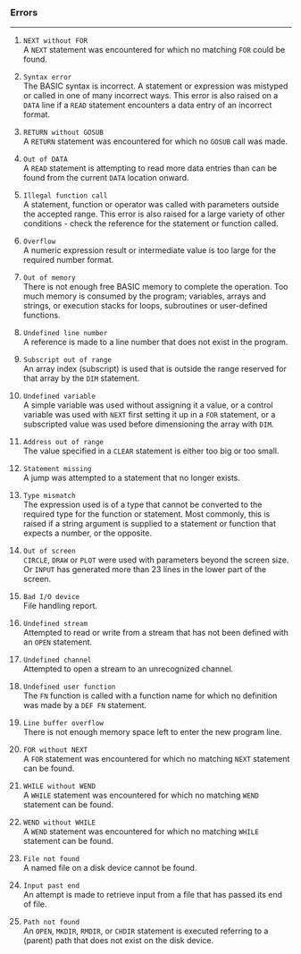 ### Errors
***
 1. `NEXT without FOR`  
    A `NEXT` statement was encountered for which no matching `FOR` could be found.

 2. `Syntax error`  
    The BASIC syntax is incorrect. A statement or expression was mistyped or
    called in one of many incorrect ways. This error is also raised on a `DATA`
    line if a `READ` statement encounters a data entry of an incorrect format.

 3. `RETURN without GOSUB`  
    A `RETURN` statement was encountered for which no `GOSUB` call was made.

 4. `Out of DATA`  
    A `READ` statement is attempting to read more data entries than can be found
    from the current `DATA` location onward.

 5. `Illegal function call`  
    A statement, function or operator was called with parameters outside the
    accepted range. This error is also raised for a large variety of other
    conditions - check the reference for the statement or function called.

 6. `Overflow`  
    A numeric expression result or intermediate value is too large for the
    required number format.

 7. `Out of memory`  
    There is not enough free BASIC memory to complete the operation. Too much
    memory is consumed by the program; variables, arrays and strings, or
    execution stacks for loops, subroutines or user-defined functions.

 8. `Undefined line number`  
    A reference is made to a line number that does not exist in the program.

 9. `Subscript out of range`  
    An array index (subscript) is used that is outside the range reserved for
    that array by the `DIM` statement.

10. `Undefined variable`  
    A simple variable was used without assigning it a value, or a control
    variable was used with `NEXT`  first setting it up in a `FOR` statement, or a
    subscripted value was used before dimensioning the array with `DIM`.



11. `Address out of range`  
    The value specified in a `CLEAR` statement is either too big or too small.

12. `Statement missing`  
    A jump was attempted to a statement that no longer exists.

13. `Type mismatch`  
    The expression used is of a type that cannot be converted to the required
    type for the function or statement. Most commonly, this is raised if a
    string argument is supplied to a statement or function that expects a
    number, or the opposite.

14. `Out of screen`  
    `CIRCLE`, `DRAW` or `PLOT` were used with parameters beyond the screen size. Or
    `INPUT` has generated more than 23 lines in the lower part of the screen.

15. `Bad I/O device`  
    File handling report.

16. `Undefined stream`  
    Attempted to read or write from a stream that has not been defined with an
    `OPEN` statement.

17. `Undefined channel`  
    Attempted to open a stream to an unrecognized channel.

18. `Undefined user function`  
    The `FN` function is called with a function name for which no definition was
    made by a `DEF FN` statement.

19. `Line buffer overflow`  
    There is not enough memory space left to enter the new program line.

20. `FOR without NEXT`  
    A `FOR` statement was encountered for which no matching `NEXT` statement can be
    found.

22. `WHILE without WEND`  
    A `WHILE` statement was encountered for which no matching `WEND` statement can
    be found.

22. `WEND without WHILE`  
    A `WEND` statement was encountered for which no matching `WHILE` statement can
    be found.


23. `File not found`  
    A named file on a disk device cannot be found.

24. `Input past end`  
    An attempt is made to retrieve input from a file that has passed its end of
    file.

25. `Path not found`  
    An `OPEN`, `MKDIR`, `RMDIR`, or `CHDIR` statement is executed referring to a
    (parent) path that does not exist on the disk device.













